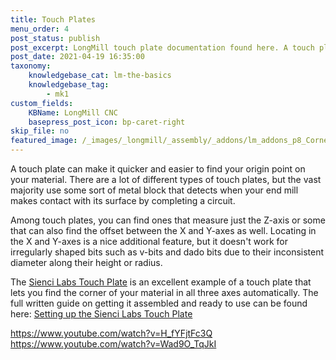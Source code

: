 ```yaml
---
title: Touch Plates
menu_order: 4
post_status: publish
post_excerpt: LongMill touch plate documentation found here. A touch plate is an easy way to find the origin point on your material, for accurate positioning of the material.
post_date: 2021-04-19 16:35:00
taxonomy:
    knowledgebase_cat: lm-the-basics
    knowledgebase_tag:
        - mk1
custom_fields:
    KBName: LongMill CNC
    basepress_post_icon: bp-caret-right
skip_file: no
featured_image: /_images/_longmill/_assembly/_addons/lm_addons_p8_Corner.png
---
```


A touch plate can make it quicker and easier to find your origin point on your material. There are a lot of different types of touch plates, but the vast majority use some sort of metal block that detects when your end mill makes contact with its surface by completing a circuit.

Among touch plates, you can find ones that measure just the Z-axis or some that can also find the offset between the X and Y-axes as well. Locating in the X and Y-axes is a nice additional feature, but it doesn't work for irregularly shaped bits such as v-bits and dado bits due to their inconsistent diameter along their height or radius.

The <a href="https://sienci.com/product/touch-plate/" target="_blank" rel="noopener">Sienci Labs Touch Plate</a> is an excellent example of a touch plate that lets you find the corner of your material in all three axes automatically. The full written guide on getting it assembled and ready to use can be found here: <a href="https://resources.sienci.com/view/assembling-add-ons/" target="_blank" rel="noopener">Setting up the Sienci Labs Touch Plate</a>

https://www.youtube.com/watch?v=H_fYFjtFc3Q
https://www.youtube.com/watch?v=Wad9O_TqJkI
